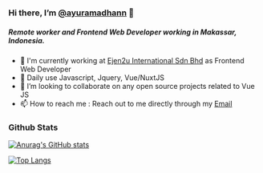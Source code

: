 <h3>Hi there, I’m <a href="https://ayuramadhann.github.io">@ayuramadhann</a> 👋 </h3>
<h5>Remote worker and Frontend Web Developer working in Makassar, Indonesia.</h5>


- 🏢 I'm currently working at <a href="https://ejen2u.com">Ejen2u International Sdn Bhd</a> as Frontend Web Developer
- 🌱 Daily use Javascript, Jquery, Vue/NuxtJS
- 💞️ I’m looking to collaborate on any open source projects related to Vue JS
- 📫 How to reach me : Reach out to me directly through my <a href="mailto:ayut.ramadhan@gmail.com">Email</a>

<h3>Github Stats</h3>

[![Anurag's GitHub stats](https://github-readme-stats.vercel.app/api?username=ayuramadhann)](https://github.com/anuraghazra/github-readme-stats)


[![Top Langs](https://github-readme-stats.vercel.app/api/top-langs/?username=ayuramadhann)](https://github.com/anuraghazra/github-readme-stats)
<!---
ayuramadhann/ayuramadhann is a ✨ special ✨ repository because its `README.md` (this file) appears on your GitHub profile.
You can click the Preview link to take a look at your changes.
--->
